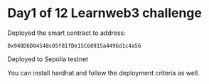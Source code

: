 # Day1 of 12 Learnweb3 challenge

Deployed the smart contract to address:
```
0x940D6D04548c05f81fDe15C60915a4496d1c4a56
```

Deployed to Sepolia testnet

You can install hardhat and follow the deployment criteria as well.
```
